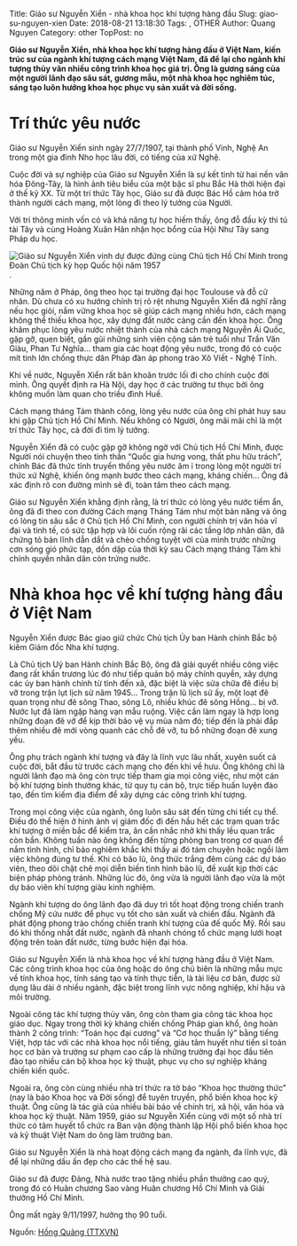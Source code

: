 Title: Giáo sư Nguyễn Xiển - nhà khoa học khí tượng hàng đầu
Slug: giao-su-nguyen-xien
Date: 2018-08-21 13:18:30
Tags: , OTHER
Author: Quang Nguyen
Category: other
TopPost: no

**Giáo sư Nguyễn Xiển, nhà khoa học khí tượng hàng đầu ở Việt Nam, kiến trúc sư của ngành khí tượng cách mạng Việt Nam, đã để lại cho ngành khí tượng thủy văn nhiều công trình khoa học giá trị. Ông là gương sáng của một người lãnh đạo sâu sát, gương mẫu, một nhà khoa học nghiêm túc, sáng tạo luôn hướng khoa học phục vụ sản xuất và đời sống.**

# Trí thức yêu nước

Giáo sư Nguyễn Xiển sinh ngày 27/7/1907, tại thành phố Vinh, Nghệ An trong một gia đình Nho học lâu đời, có tiếng của xứ Nghệ.

Cuộc đời và sự nghiệp của Giáo sư Nguyễn Xiển là sự kết tinh từ hai nền văn hóa Đông-Tây, là hình ảnh tiêu biểu của một bậc sĩ phu Bắc Hà thời hiện đại ở thế kỷ XX. Từ một trí thức Tây học, Giáo sư đã được Bác Hồ cảm hóa trở thành người cách mạng, một lòng đi theo lý tưởng của Người.

Với trí thông minh vốn có và khả năng tự học hiếm thấy, ông đỗ đầu kỳ thi tú tài Tây và cùng Hoàng Xuân Hãn nhận học bổng của Hội Như Tây sang Pháp du học.

![Giáo sư Nguyễn Xiển vinh dự được đứng cùng Chủ tịch Hồ Chí Minh trong Đoàn Chủ tịch kỳ họp Quốc hội năm 1957](https://media.baotintuc.vn/2017/07/25/19/57/GSNguyenxien1.jpg).

Những năm ở Pháp, ông theo học tại trường đại học Toulouse và đỗ cử nhân. Dù chưa có xu hướng chính trị rõ rệt nhưng Nguyễn Xiển đã nghĩ rằng nếu học giỏi, nắm vững khoa học sẽ giúp cách mạng nhiều hơn, cách mạng không thể thiếu khoa học, xây dựng đất nước càng cần đến khoa học. Ông khâm phục lòng yêu nước nhiệt thành của nhà cách mạng Nguyễn Ái Quốc, gặp gỡ, quen biết, gần gũi những sinh viên cộng sản trẻ tuổi như Trần Văn Giàu, Phan Tư Nghĩa... tham gia các hoạt động yêu nước, trong đó có cuộc mít tinh lớn chống thực dân Pháp đàn áp phong trào Xô Viết - Nghệ Tĩnh.

Khi về nước, Nguyễn Xiển rất băn khoăn trước lối đi cho chính cuộc đời mình. Ông quyết định ra Hà Nội, dạy học ở các trường tư thục bởi ông không muốn làm quan cho triều đình Huế.

Cách mạng tháng Tám thành công, lòng yêu nước của ông chỉ phát huy sau khi gặp Chủ tịch Hồ Chí Minh. Nếu không có Người, ông mãi mãi chỉ là một trí thức Tây học, cả đời đi tìm lý tưởng.

Nguyễn Xiển đã có cuộc gặp gỡ không ngờ với Chủ tịch Hồ Chí Minh, được Người nói chuyện theo tinh thần “Quốc gia hưng vong, thất phu hữu trách”, chính Bác đã thức tỉnh truyền thống yêu nước âm ỉ trong lòng một người trí thức xứ Nghệ, khiến ông mạnh bước theo cách mạng, kháng chiến... Ông đã xác định rõ con đường mình sẽ đi, toàn tâm theo cách mạng.

Giáo sư Nguyễn Xiển khẳng định rằng, là trí thức có lòng yêu nước tiềm ẩn, ông đã đi theo con đường Cách mạng Tháng Tám như một bản năng và ông có lòng tin sâu sắc ở Chủ tịch Hồ Chí Minh, con người chính trị văn hóa vĩ đại và tinh tế, có sức tập hợp và lôi cuốn rộng rãi các tầng lớp nhân dân, đã chứng tỏ bản lĩnh dẫn dắt và chèo chống tuyệt vời của mình trước những cơn sóng gió phức tạp, dồn dập của thời kỳ sau Cách mạng tháng Tám khi chính quyền nhân dân còn trứng nước.

# Nhà khoa học về khí tượng hàng đầu ở Việt Nam

Nguyễn Xiển được Bác giao giữ chức Chủ tịch Ủy ban Hành chính Bắc bộ kiêm Giám đốc Nha khí tượng.

Là Chủ tịch Uỷ ban Hành chính Bắc Bộ, ông đã giải quyết nhiều công việc đang rất khẩn trương lúc đó như tiếp quản bộ máy chính quyền, xây dựng các ủy ban hành chính từ tỉnh đến xã, đặc biệt là việc sửa chữa đê điều bị vỡ trong trận lụt lịch sử năm 1945... Trong trận lũ lịch sử ấy, một loạt đê quan trọng như đê sông Thao, sông Lô, nhiều khúc đê sông Hồng... bị vỡ. Nước lụt đã làm ngập hàng vạn mẫu ruộng. Việc cần làm ngay là hợp long những đoạn đê vỡ để kịp thời bảo vệ vụ mùa năm đó; tiếp đến là phải đắp thêm nhiều đê mới vòng quanh các chỗ đê vỡ, tu bổ những đoạn đê xung yếu.

Ông phụ trách ngành khí tượng và đây là lĩnh vực lâu nhất, xuyên suốt cả cuộc đời, bắt đầu từ trước cách mạng cho đến khi về hưu. Ông không chỉ là người lãnh đạo mà ông còn trực tiếp tham gia mọi công việc, như một cán bộ khí tượng bình thường khác, từ quy tụ cán bộ, trực tiếp huấn luyện đào tạo, đến tìm kiếm địa điểm để xây dựng các công trình khí tượng.

Trong mọi công việc của ngành, ông luôn sâu sát đến từng chi tiết cụ thể. Điều đó thể hiện ở hình ảnh vị giám đốc đi đến hầu hết các trạm quan trắc khí tượng ở miền bắc để kiểm tra, ân cần nhắc nhở khi thấy lều quan trắc còn bẩn. Không tuần nào ông không đến từng phòng ban trong cơ quan để nắm tình hình, chỉ bảo nghiêm khắc khi thấy ai đó tám chuyện hoặc ngồi làm việc không đúng tư thế. Khi có bão lũ, ông thức trắng đêm cùng các dự báo viên, theo dõi chặt chẽ mọi diễn biến tình hình bão lũ, đề xuất kịp thời các biện pháp phòng tránh. Những lúc đó, ông vừa là người lãnh đạo vừa là một dự báo viên khí tượng giàu kinh nghiệm.

Ngành khí tượng do ông lãnh đạo đã duy trì tốt hoạt động trong chiến tranh chống Mỹ cứu nước để phục vụ tốt cho sản xuất và chiến đấu. Ngành đã phát động phong trào chống chiến tranh khí tượng của đế quốc Mỹ. Rồi sau đó khi thống nhất đất nước, ngành đã nhanh chóng tổ chức mạng lưới hoạt động trên toàn đất nước, từng bước hiện đại hóa.

Giáo sư Nguyễn Xiển là nhà khoa học về khí tượng hàng đầu ở Việt Nam. Các công trình khoa học của ông hoặc do ông chủ biên là những mẫu mực về tính khoa học, tính sáng tạo và tính thực tiễn, là tài liệu cơ bản, được sử dụng lâu dài ở nhiều ngành, đặc biệt trong lĩnh vực nông nghiệp, khí hậu và môi trường.

Ngoài công tác khí tượng thủy văn, ông còn tham gia công tác khoa học giáo dục. Ngay trong thời kỳ kháng chiến chống Pháp gian khổ, ông hoàn thành 2 công trình: “Toán học đại cương” và “Cơ học thuần lý” bằng tiếng Việt, hợp tác với các nhà khoa học nổi tiếng, giàu tâm huyết như tiến sĩ toán học cơ bản và trường sư phạm cao cấp là những trường đại học đầu tiên đào tạo nhiều cán bộ khoa học kỹ thuật, phục vụ cho sự nghiệp kháng chiến kiến quốc.

Ngoài ra, ông còn cùng nhiều nhà trí thức ra tờ báo “Khoa học thường thức” (nay là báo Khoa học và Đời sống) để tuyên truyền, phổ biến khoa học kỹ thuật. Ông cũng là tác giả của nhiều bài báo về chính trị, xã hội, văn hóa và khoa học kỹ thuật. Năm 1959, giáo sư Nguyễn Xiển cùng với một số nhà trí thức có tâm huyết tổ chức ra Ban vận động thành lập Hội phổ biến khoa học và kỹ thuật Việt Nam do ông làm trưởng ban.

Giáo sư Nguyễn Xiển là nhà hoạt động cách mạng đa ngành, đa lĩnh vực, đã để lại những dấu ấn đẹp cho các thế hệ sau.

Giáo sư đã được Đảng, Nhà nước trao tặng nhiều phần thưởng cao quý, trong đó có Huân chương Sao vàng Huân chương Hồ Chí Minh và Giải thưởng Hồ Chí Minh.

Ông mất ngày 9/11/1997, hưởng thọ 90 tuổi.

Nguồn: [Hồng Quảng (TTXVN)](https://baotintuc.vn/nhan-vat-su-kien/nguyen-xien-nha-khoa-hoc-khi-tuong-hang-dau-viet-nam-20170725195757945.htm)